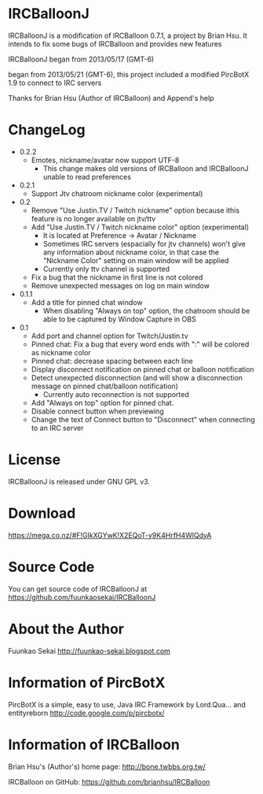 IRCBalloonJ
===========
IRCBalloonJ is a modification of IRCBalloon 0.7.1, a project by Brian Hsu.
It intends to fix some bugs of IRCBalloon and provides new features

IRCBalloonJ began from 2013/05/17 (GMT-6)

began from 2013/05/21 (GMT-6), this project included a modified PircBotX 1.9 to connect to IRC servers

Thanks for Brian Hsu (Author of IRCBalloon) and Append's help

ChangeLog
===========
 - 0.2.2
    - Emotes, nickname/avatar now support UTF-8
        - This change makes old versions of IRCBalloon and IRCBalloonJ unable to read preferences
 - 0.2.1
    - Support Jtv chatroom nickname color (experimental)
 - 0.2
    - Remove "Use Justin.TV / Twitch nickname" option because ithis feature is no longer available on jtv/ttv
    - Add "Use Justin.TV / Twitch nickname color" option (experimental)
        - It is located at Preference -> Avatar / Nickname
        - Sometimes IRC servers (espacially for jtv channels) won't give any information about nickname color,
          in that case the "Nickname Color" setting on main window will be applied
        - Currently only ttv channel is supported
    - Fix a bug that the nickname in first line is not colored
    - Remove unexpected messages on log on main window
 - 0.1.1
    - Add a title for pinned chat window
        - When disabling "Always on top" option, the chatroom should be able to be captured by Window Capture in OBS
 - 0.1
    - Add port and channel option for Twitch/Justin.tv
    - Pinned chat: Fix a bug that every word ends with ":" will be colored as nickname color
    - Pinned chat: decrease spacing between each line
    - Display disconnect notification on pinned chat or balloon notification
    - Detect unexpected disconnection (and will show a disconnection message on pinned chat/balloon notification)
        - Currently auto reconnection is not supported
    - Add "Always on top" option for pinned chat.
    - Disable connect button when previewing
    - Change the text of Connect button to "Disconnect" when connecting to an IRC server

License
========

IRCBalloonJ is released under GNU GPL v3.

Download
==========
https://mega.co.nz/#F!GIkXGYwK!X2EQoT-y9K4HrfH4WlQdyA

Source Code
==========
You can get source code of IRCBalloonJ at
https://github.com/fuunkaosekai/IRCBalloonJ

About the Author
==========
Fuunkao Sekai
http://fuunkao-sekai.blogspot.com

Information of PircBotX
==========
PircBotX is a simple, easy to use, Java IRC Framework by Lord.Qua... and entityreborn
http://code.google.com/p/pircbotx/

Information of IRCBalloon
==========
Brian Hsu's (Author's) home page:
http://bone.twbbs.org.tw/

IRCBalloon on GitHub:
https://github.com/brianhsu/IRCBalloon
